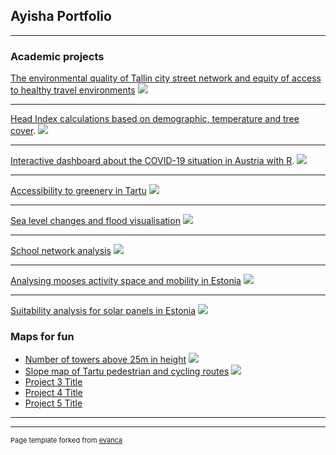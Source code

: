 ## Ayisha Portfolio

---

### Academic projects 

[The environmental quality of Tallin city street network and equity of access to healthy travel environments](/environmental_quality.md)
<img src="images/image_2024-02-01_223748180.png"/>

---
[Head Index calculations based on demographic, temperature and tree cover](heat_index.md).
<img src="images/Heat_index.jpg"/>

---
[Interactive dashboard about the COVID-19 situation in Austria with R](heat_index.md).
<img src="images/Heat_index.jpg"/>

---
[Accessibility to greenery in Tartu](greenery_accessibility.md)
<img src="images/Tartu greenery.png"/>

---
[Sea level changes and flood visualisation](flood_visualisation.md)
<img src="images/parnu_2000_flood.jpg"/>

---
[School network analysis](images/school_poster.png)
<img src="images/schools.png"/>

---
[Analysing mooses activity space and mobility in Estonia](moose_mobility.md)
<img src="images/moose_movement123.png"/>

---
[Suitability analysis for solar panels in Estonia](suitability.md)
<img src="images/suitability.png"/>


### Maps for fun

- [Number of towers above 25m in height](images/25M_height_.png)
  <img src="images/25M_height_.png"/>
- [Slope map of Tartu pedestrian and cycling routes](images/tartu_network_slope___.png)
  <img src="images/tartu_network_slope___.png"/>
- [Project 3 Title](page_cm)
- [Project 4 Title](README.md)
- [Project 5 Title](http://example.com/)

---



---
<p style="font-size:11px">Page template forked from <a href="https://github.com/evanca/quick-portfolio">evanca</a></p>
<!-- Remove above link if you don't want to attibute -->

